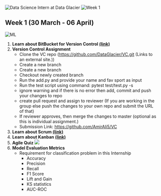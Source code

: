 ![Data Science Intern at Data Glacier](https://pbs.twimg.com/media/FPq_1PNWQAYLqwC?format=jpg&name=large)
![Week 1](https://user-images.githubusercontent.com/7065401/52071927-c1cd7100-2562-11e9-908a-dde91ba14e59.png)
## Week 1 (30 March - 06 April)
![ML](https://user-images.githubusercontent.com/7065401/52071924-c003ad80-2562-11e9-8297-1c6595f8a7ff.png)

1.	<B>Learn about BitBucket for Version Control [(link)](https://www.atlassian.com/git/tutorials/learn-git-with-bitbucket-cloud) </B>
2.	<B>Version Control Assignment</B>
      * Clone the VC repo (https://github.com/DataGlacier/VC.git (Links to an external site.))
      * Create a new branch
      * Create a new branch
      * Checkout newly created branch
      * Run the add.py and provide your name and fav sport as input
      * Run the test script using command:   pytest test/test.py -s
      * ignore warning and if there is no error then add, commit and push your changes to repo
      * create pull request and assign to reviewer (If you are working in the group else push the changes to your own repo and submit the URL of that)
      * If reviewer approves, then merge the changes to master (optional as this is individual assignment.)
      * Submission Link: https://github.com/AmirAli5/VC
3.	<B>Learn about Scrum [(link)](https://www.atlassian.com/agile/scrum) </B>
4.	<B>Learn about Kanban [(link)](https://www.atlassian.com/agile/kanban) </B>
5.	<B>Agile Quiz </B>
![](https://pbs.twimg.com/media/FPrFGbMXsAo9W28?format=png&name=240x240)
6.	<B>Model Evaluation Metrics </B>
     * Requirement for classification problem in this Internship
         * Accuracy
         * Precision
        * Recall
        * F1 Score
        * Lift and Gain
        * KS statistics
        * AUC-ROC
